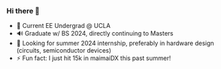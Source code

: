 ### Hi there 👋

- 🌱 Current EE Undergrad @ UCLA
- 🔊 Graduate w/ BS 2024, directly continuing to Masters
- 👯 Looking for summer 2024 internship, preferably in hardware design (circuits, semiconductor devices)
- ⚡ Fun fact: I just hit 15k in maimaiDX this past summer!
